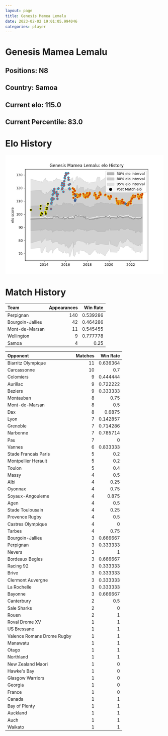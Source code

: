 ```yaml
---  
layout: page  
title: Genesis Mamea Lemalu  
date: 2023-02-02 19:01:05.994046  
categories: player  
---
```

# Genesis Mamea Lemalu

## Positions: N8

## Country: Samoa

## Current elo: 115.0

## Current Percentile: 83.0

# Elo History


![elo history](history_GenesisMameaLemalu.png)
# Match History


| Team             |   Appearances |   Win Rate |
|:-----------------|--------------:|-----------:|
| Perpignan        |           140 |   0.539286 |
| Bourgoin-Jallieu |            42 |   0.464286 |
| Mont-de-Marsan   |            11 |   0.545455 |
| Wellington       |             9 |   0.777778 |
| Samoa            |             4 |   0.25     |

| Opponent                   |   Matches |   Win Rate |
|:---------------------------|----------:|-----------:|
| Biarritz Olympique         |        11 |   0.636364 |
| Carcassonne                |        10 |   0.7      |
| Colomiers                  |         9 |   0.444444 |
| Aurillac                   |         9 |   0.722222 |
| Beziers                    |         9 |   0.333333 |
| Montauban                  |         8 |   0.75     |
| Mont-de-Marsan             |         8 |   0.5      |
| Dax                        |         8 |   0.6875   |
| Lyon                       |         7 |   0.142857 |
| Grenoble                   |         7 |   0.714286 |
| Narbonne                   |         7 |   0.785714 |
| Pau                        |         7 |   0        |
| Vannes                     |         6 |   0.833333 |
| Stade Francais Paris       |         5 |   0.2      |
| Montpellier Herault        |         5 |   0.2      |
| Toulon                     |         5 |   0.4      |
| Massy                      |         4 |   0.5      |
| Albi                       |         4 |   0.25     |
| Oyonnax                    |         4 |   0.75     |
| Soyaux-Angouleme           |         4 |   0.875    |
| Agen                       |         4 |   0.5      |
| Stade Toulousain           |         4 |   0.25     |
| Provence Rugby             |         4 |   0.5      |
| Castres Olympique          |         4 |   0        |
| Tarbes                     |         4 |   0.75     |
| Bourgoin-Jallieu           |         3 |   0.666667 |
| Perpignan                  |         3 |   0.333333 |
| Nevers                     |         3 |   1        |
| Bordeaux Begles            |         3 |   0.666667 |
| Racing 92                  |         3 |   0.333333 |
| Brive                      |         3 |   0.333333 |
| Clermont Auvergne          |         3 |   0.333333 |
| La Rochelle                |         3 |   0.333333 |
| Bayonne                    |         3 |   0.666667 |
| Canterbury                 |         2 |   0.5      |
| Sale Sharks                |         2 |   0        |
| Rouen                      |         2 |   1        |
| Roval Drome XV             |         1 |   1        |
| US Bressane                |         1 |   1        |
| Valence Romans Drome Rugby |         1 |   1        |
| Manawatu                   |         1 |   1        |
| Otago                      |         1 |   1        |
| Northland                  |         1 |   1        |
| New Zealand Maori          |         1 |   0        |
| Hawke's Bay                |         1 |   0        |
| Glasgow Warriors           |         1 |   0        |
| Georgia                    |         1 |   0        |
| France                     |         1 |   0        |
| Canada                     |         1 |   1        |
| Bay of Plenty              |         1 |   1        |
| Auckland                   |         1 |   1        |
| Auch                       |         1 |   1        |
| Waikato                    |         1 |   1        |